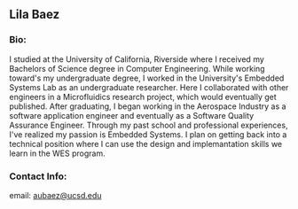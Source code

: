 ## Lila Baez
### Bio:
I studied at the University of California, Riverside where I received my Bachelors of Science degree in Computer Engineering.  While working toward's my undergraduate degree, I worked in the University's Embedded Systems Lab as an undergraduate researcher.  Here I collaborated with other engineers in a Microfluidics research project, which would eventually get published.  After graduating, I began working in the Aerospace Industry as a software application engineer and eventually as a Software Quality Assurance Engineer.  Through my past school and professional experiences, I've realized my passion is Embedded Systems.  I plan on getting back into a technical position where I can use the design and implemantation skills we learn in the WES program.
### Contact Info:
email: aubaez@ucsd.edu
